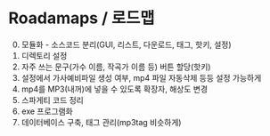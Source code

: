 # Roadamaps / 로드맵
0. 모듈화 - 소스코드 분리(GUI, 리스트, 다운로드, 태그, 핫키, 설정)
1. 디렉토리 설정
2. 자주 쓰는 문구(가수 이름, 작곡가 이름 등) 버튼 할당(핫키)
3. 설정에서 가사예비파일 생성 여부, mp4 파일 자동삭제 등등 설정 가능하게
4. mp4를 MP3(내꺼)에 넣을 수 있도록 확장자, 해상도 변경
5. 스파게티 코드 정리
6. exe 프로그램화
7. 데이터베이스 구축, 태그 관리(mp3tag 비슷하게)